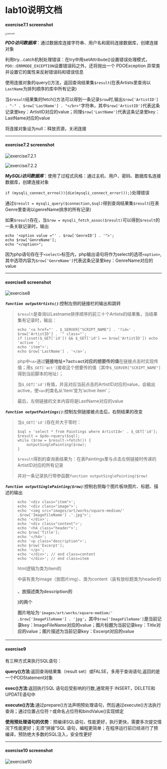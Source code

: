 # lab10说明文档

#### exercise7.1 screenshot

<img src="https://tva1.sinaimg.cn/large/007S8ZIlly1gffglmhnsdj30u021n16g.jpg" alt="exercise1" style="zoom:40%;" />

***PDO访问数据库***：通过数据库连接字符串、用户名和密码连接数据库，创建连接对象

利用try...catch机制处理错误：在try中用setAttribute()设置错误处理模式，`PDO::ERRMODE_EXCEPTION`设置错误码之外，还将抛出一个 PDOException 异常类并设置它的属性来反射错误码和错误信息

使用连接对象的query()方法，返回查询结果集`$result`(在表Artists里查询以`LastName`为排列顺序的库中所有记录)

当`$result`结果集的fetch()方法可以得到一条记录`$row`时,输出`$row['ArtistID'] . "-" . $row['LastName'] . "</br>"`字符串，其中`$row['ArtistID']`代表这条记录里key：ArtistID对应的value；同理`$row['LastName']`代表这条记录里key：LastName对应的value

将连接对象设为null：释放资源，关闭连接

*****

#### exercise7.2 screenshot

![exercise7.2.1](https://tva1.sinaimg.cn/large/007S8ZIlly1gffglui1lnj312y09smxy.jpg)

![exercise7.2.2](https://tva1.sinaimg.cn/large/007S8ZIlly1gffglxfsdpj31300s2wnk.jpg)

***MySQLi访问数据库***：使用了过程式风格：通过主机、用户、密码、数据库名连接数据库，创建连接对象

`if (mysqli_connect_errno()){die(mysqli_connect_error());}`处理错误

通过`$result = mysqli_query($connection,$sql)`得到查询结果集`$result`(在表Genre里查询以genreName排序的所有记录)

如果`$result`存在，当`$row = mysqli_fetch_assoc($result)`可以得到`$result`的一条关联记录时，输出

```
echo '<option value ="' . $row['GenreID'] . '">';
echo $row['GenreName'];
echo "</option>";
```

因为php语句存在于`<select>`标签内，php输出语句将作为select的选项`<option>`,其中选项内容为`$row['GenreName']`代表这条记录里key：GenreName对应的value

*****

#### exercise8 screenshot

![exercise8](https://tva1.sinaimg.cn/large/007S8ZIlly1gffgm8cp9zj31da0u0e81.jpg)

***`function outputArtists()`***:控制左侧的链接栏的输出和跳转

> `$result`是查询以Lastname排序顺序的前三十个Artists的结果集，当结果集有记录时，输出：
>
> ```
> echo '<a href="' . $_SERVER["SCRIPT_NAME"] . '?id=' . $row['ArtistID'] . '" class="';
> if (isset($_GET['id']) && $_GET['id'] == $row['ArtistID']) echo 'active ';
> echo 'item">';
> echo $row['LastName'] . '</a>';
> ```
>
> php中`<a>`通过**链接地址+?act=act对应的想要传的值**在链接点击时实现传值；用`$_GET['act']`接收这个想要传的值（其中`$_SERVER["SCRIPT_NAME"]`得到当前脚本的地址）；
>
> 当`$_GET['id']`有值，并且对应当前点击的ArtistID对应的value，会输出active，使`<a>`的类名从‘item’变为‘active item’；
>
> 最后，左侧链接的文本内容将是LastName对应的value

***`function outputPaintings()`***:控制左侧链接被点击后，右侧结果的改变

> 当`$_GET['id']`存在并大于零时：
>
> ```
> $sql = 'select * from Paintings where ArtistId=' . $_GET['id'];
> $result = $pdo->query($sql);
> while ($row = $result->fetch()) {
>     outputSinglePainting($row);
> }
> ```
>
> `$result`得到的查询表结果为：在表Paintings里与点击左侧链接时传递的ArtistID对应的所有记录
>
> 并对一条记录执行带参函数`function outputSinglePainting($row)`

***`function outputSinglePainting($row)`***:控制右侧每个图片板块图片、标题、描述的输出

> ```
> echo '<div class="item">';
> echo '<div class="image">';
> echo '<img src="images/art/works/square-medium/' .$row['ImageFileName'] .'.jpg">';
> echo '</div>';
> echo '<div class="content">';
> echo '<h4 class="header">';
> echo $row['Title'];
> echo '</h4>';
> echo '<p class="description">';
> echo $row['Excerpt'];
> echo '</p>';
> echo '</div>'; // end class=content
> echo '</div>'; // end class=item
> ```
>
> html逻辑为类为item的<div>中装有类为image（放图片img）、类为content（装有放标题类为header的<h4>、放描述类为description的<p>)的两个<div>
>
> 图片地址为`'images/art/works/square-medium/' .$row['ImageFileName'] . 'jpg'`，其中`$row['ImageFileName']`是当前记录key：ImageFileName对应的value；图片标题为当前记录key：Title对应的value；图片描述为当前记录key：Excerpt对应的value

*****

#### exercise9

有三种方式来执行SQL语句：

**query()方法**:返回查询结果集（result set）或FALSE，多用于查询语句,返回的是一个PODStatement对象

**exec()方法**:返回执行SQL 语句后受影响的行数,通常用于 INSERT，DELETE和UPDATE语句中

**execute()方法**:通过prepare()方法声明预处理语句，然后通过execute()方法执行查询；通过位置占位符`？`或命名占位符和bindValue()实现绑定

**使用预处理语句的优势**：预编译SQL语句，性能更好，执行更快，需要多次提交情况下性能更好；无须“拼接”SQL 语句，编程更简单；在程序运行前已经进行了预编译，预防绝大多数的SQL注入，安全性更好

*****

####  exercise10 screenshot

![exercise10](https://tva1.sinaimg.cn/large/007S8ZIlly1gffgma8j8wj31560u0u0z.jpg)